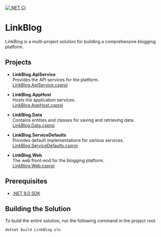 [![.NET CI](https://github.com/david-jarman/link-blog/actions/workflows/ci.yml/badge.svg?branch=main)](https://github.com/david-jarman/link-blog/actions/workflows/ci.yml)

# LinkBlog

LinkBlog is a multi-project solution for building a comprehensive blogging platform.

## Projects

- **LinkBlog.ApiService**  
  Provides the API services for the platform.  
  [LinkBlog.ApiService.csproj](src/LinkBlog.ApiService/LinkBlog.ApiService.csproj)

- **LinkBlog.AppHost**  
  Hosts the application services.  
  [LinkBlog.AppHost.csproj](src/LinkBlog.AppHost/LinkBlog.AppHost.csproj)

- **LinkBlog.Data**  
  Contains entities and classes for saving and retrieving data.
  [LinkBlog.Data.csproj](src/LinkBlog.Data/LinkBlog.Data.csproj)

- **LinkBlog.ServiceDefaults**  
  Provides default implementations for various services.  
  [LinkBlog.ServiceDefaults.csproj](src/LinkBlog.ServiceDefaults/LinkBlog.ServiceDefaults.csproj)

- **LinkBlog.Web**  
  The web front-end for the blogging platform.  
  [LinkBlog.Web.csproj](src/LinkBlog.Web/LinkBlog.Web.csproj)

## Prerequisites

- [.NET 9.0 SDK](https://dotnet.microsoft.com/download/dotnet/9.0)

## Building the Solution

To build the entire solution, run the following command in the project root:

```sh
dotnet build LinkBlog.sln
```
